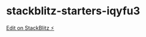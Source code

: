 # stackblitz-starters-iqyfu3

[Edit on StackBlitz ⚡️](https://stackblitz.com/edit/stackblitz-starters-2shr5n)